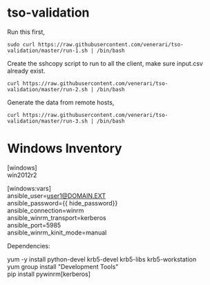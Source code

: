 # tso-validation


Run this first,

```
sudo curl https://raw.githubusercontent.com/venerari/tso-validation/master/run-1.sh | /bin/bash
```

Create the sshcopy script to run to all the client, make sure input.csv already exist.
```
curl https://raw.githubusercontent.com/venerari/tso-validation/master/run-2.sh | /bin/bash
```

Generate the data from remote hosts,
```
curl https://raw.githubusercontent.com/venerari/tso-validation/master/run-3.sh | /bin/bash
```

# Windows Inventory


[windows]<br>
win2012r2<br>

[windows:vars]<br>
ansible_user=user1@DOMAIN.EXT<br>
ansible_password={{ hide_password}}<br>
ansible_connection=winrm<br>
ansible_winrm_transport=kerberos<br>
ansible_port=5985<br>
ansible_winrm_kinit_mode=manual

Dependencies:

yum -y install python-devel krb5-devel krb5-libs krb5-workstation<br>
yum group install "Development Tools"<br>
pip install pywinrm[kerberos]<br>
